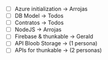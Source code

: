 - [ ] Azure initialization -> Arrojas
- [ ] DB Model -> Todos
- [ ] Contratos -> Todos
- [ ] NodeJS -> Arrojas
- [ ] Firebase & thunkable -> Gerald 
- [ ] API Bloob Storage -> (1 persona)
- [ ] APIs for thunkable -> (2 personas)